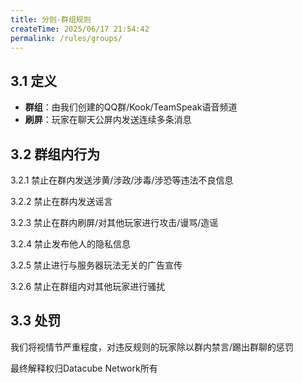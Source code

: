 ```yaml
---
title: 分则-群组规则
createTime: 2025/06/17 21:54:42
permalink: /rules/groups/
---
```


## 3.1 定义

 - **群组**：由我们创建的QQ群/Kook/TeamSpeak语音频道
 - **刷屏**：玩家在聊天公屏内发送连续多条消息

## 3.2 群组内行为

3.2.1 禁止在群内发送涉黄/涉政/涉毒/涉恐等违法不良信息

3.2.2 禁止在群内发送谣言

3.2.3 禁止在群内刷屏/对其他玩家进行攻击/谩骂/造谣

3.2.4 禁止发布他人的隐私信息

3.2.5 禁止进行与服务器玩法无关的广告宣传

3.2.6 禁止在群组内对其他玩家进行骚扰

## 3.3 处罚

我们将视情节严重程度，对违反规则的玩家除以群内禁言/踢出群聊的惩罚

最终解释权归Datacube Network所有